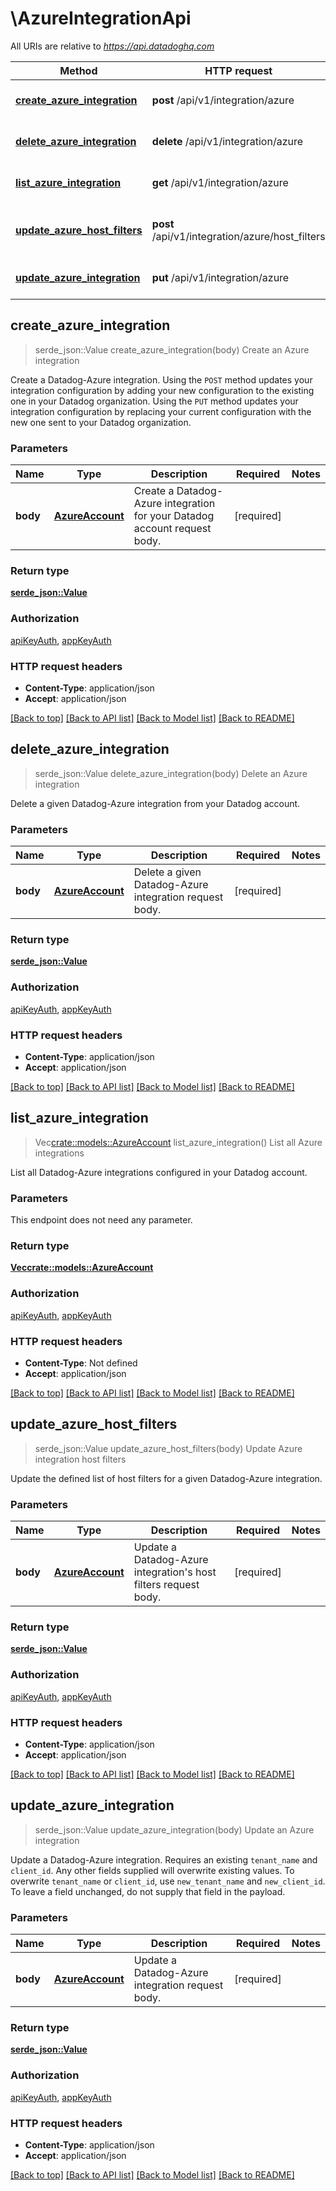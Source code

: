 # \AzureIntegrationApi

All URIs are relative to *https://api.datadoghq.com*

Method | HTTP request | Description
------------- | ------------- | -------------
[**create_azure_integration**](AzureIntegrationApi.md#create_azure_integration) | **post** /api/v1/integration/azure | Create an Azure integration
[**delete_azure_integration**](AzureIntegrationApi.md#delete_azure_integration) | **delete** /api/v1/integration/azure | Delete an Azure integration
[**list_azure_integration**](AzureIntegrationApi.md#list_azure_integration) | **get** /api/v1/integration/azure | List all Azure integrations
[**update_azure_host_filters**](AzureIntegrationApi.md#update_azure_host_filters) | **post** /api/v1/integration/azure/host_filters | Update Azure integration host filters
[**update_azure_integration**](AzureIntegrationApi.md#update_azure_integration) | **put** /api/v1/integration/azure | Update an Azure integration



## create_azure_integration

> serde_json::Value create_azure_integration(body)
Create an Azure integration

Create a Datadog-Azure integration.  Using the `POST` method updates your integration configuration by adding your new configuration to the existing one in your Datadog organization.  Using the `PUT` method updates your integration configuration by replacing your current configuration with the new one sent to your Datadog organization.

### Parameters


Name | Type | Description  | Required | Notes
------------- | ------------- | ------------- | ------------- | -------------
**body** | [**AzureAccount**](AzureAccount.md) | Create a Datadog-Azure integration for your Datadog account request body. | [required] |

### Return type

[**serde_json::Value**](serde_json::Value.md)

### Authorization

[apiKeyAuth](../README.md#apiKeyAuth), [appKeyAuth](../README.md#appKeyAuth)

### HTTP request headers

- **Content-Type**: application/json
- **Accept**: application/json

[[Back to top]](#) [[Back to API list]](../README.md#documentation-for-api-endpoints) [[Back to Model list]](../README.md#documentation-for-models) [[Back to README]](../README.md)


## delete_azure_integration

> serde_json::Value delete_azure_integration(body)
Delete an Azure integration

Delete a given Datadog-Azure integration from your Datadog account.

### Parameters


Name | Type | Description  | Required | Notes
------------- | ------------- | ------------- | ------------- | -------------
**body** | [**AzureAccount**](AzureAccount.md) | Delete a given Datadog-Azure integration request body. | [required] |

### Return type

[**serde_json::Value**](serde_json::Value.md)

### Authorization

[apiKeyAuth](../README.md#apiKeyAuth), [appKeyAuth](../README.md#appKeyAuth)

### HTTP request headers

- **Content-Type**: application/json
- **Accept**: application/json

[[Back to top]](#) [[Back to API list]](../README.md#documentation-for-api-endpoints) [[Back to Model list]](../README.md#documentation-for-models) [[Back to README]](../README.md)


## list_azure_integration

> Vec<crate::models::AzureAccount> list_azure_integration()
List all Azure integrations

List all Datadog-Azure integrations configured in your Datadog account.

### Parameters

This endpoint does not need any parameter.

### Return type

[**Vec<crate::models::AzureAccount>**](AzureAccount.md)

### Authorization

[apiKeyAuth](../README.md#apiKeyAuth), [appKeyAuth](../README.md#appKeyAuth)

### HTTP request headers

- **Content-Type**: Not defined
- **Accept**: application/json

[[Back to top]](#) [[Back to API list]](../README.md#documentation-for-api-endpoints) [[Back to Model list]](../README.md#documentation-for-models) [[Back to README]](../README.md)


## update_azure_host_filters

> serde_json::Value update_azure_host_filters(body)
Update Azure integration host filters

Update the defined list of host filters for a given Datadog-Azure integration.

### Parameters


Name | Type | Description  | Required | Notes
------------- | ------------- | ------------- | ------------- | -------------
**body** | [**AzureAccount**](AzureAccount.md) | Update a Datadog-Azure integration's host filters request body. | [required] |

### Return type

[**serde_json::Value**](serde_json::Value.md)

### Authorization

[apiKeyAuth](../README.md#apiKeyAuth), [appKeyAuth](../README.md#appKeyAuth)

### HTTP request headers

- **Content-Type**: application/json
- **Accept**: application/json

[[Back to top]](#) [[Back to API list]](../README.md#documentation-for-api-endpoints) [[Back to Model list]](../README.md#documentation-for-models) [[Back to README]](../README.md)


## update_azure_integration

> serde_json::Value update_azure_integration(body)
Update an Azure integration

Update a Datadog-Azure integration. Requires an existing `tenant_name` and `client_id`. Any other fields supplied will overwrite existing values. To overwrite `tenant_name` or `client_id`, use `new_tenant_name` and `new_client_id`. To leave a field unchanged, do not supply that field in the payload.

### Parameters


Name | Type | Description  | Required | Notes
------------- | ------------- | ------------- | ------------- | -------------
**body** | [**AzureAccount**](AzureAccount.md) | Update a Datadog-Azure integration request body. | [required] |

### Return type

[**serde_json::Value**](serde_json::Value.md)

### Authorization

[apiKeyAuth](../README.md#apiKeyAuth), [appKeyAuth](../README.md#appKeyAuth)

### HTTP request headers

- **Content-Type**: application/json
- **Accept**: application/json

[[Back to top]](#) [[Back to API list]](../README.md#documentation-for-api-endpoints) [[Back to Model list]](../README.md#documentation-for-models) [[Back to README]](../README.md)

